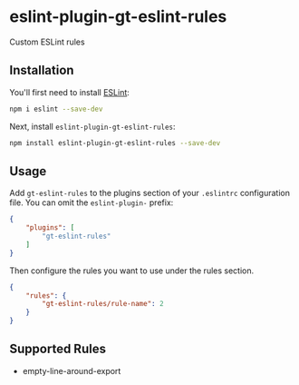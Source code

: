 # eslint-plugin-gt-eslint-rules

Custom ESLint rules

## Installation

You'll first need to install [ESLint](https://eslint.org/):

```sh
npm i eslint --save-dev
```

Next, install `eslint-plugin-gt-eslint-rules`:

```sh
npm install eslint-plugin-gt-eslint-rules --save-dev
```

## Usage

Add `gt-eslint-rules` to the plugins section of your `.eslintrc` configuration file. You can omit the `eslint-plugin-` prefix:

```json
{
    "plugins": [
        "gt-eslint-rules"
    ]
}
```


Then configure the rules you want to use under the rules section.

```json
{
    "rules": {
        "gt-eslint-rules/rule-name": 2
    }
}
```

## Supported Rules

* empty-line-around-export


